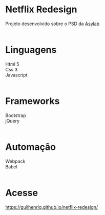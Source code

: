 # Netflix Redesign
Projeto desenvolvido sobre o PSD da <a href="https://www.asylab.com/single-post/2018/06/04/Redesign-Concept-Netflix-Website" target="_blank">Asylab</a><br><br>
# Linguagens
Html 5<br>
Css 3<br>
Javascript
<br><br>
# Frameworks
Bootstrap<br>
jQuery
<br><br>
# Automação
Webpack<br>
Babel
<br><br>
# Acesse
<a href="https://guiihenriq.github.io/netflix-redesign/" target="_blank">https://guiihenriq.github.io/netflix-redesign/</a>
